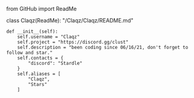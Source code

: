 from GitHub import ReadMe

class Claqz(ReadMe):
    "/Claqz/Claqz/README.md"

    def __init__(self):
        self.username = "Claqz"
        self.project = "https://discord.gg/clust"
        self.description = "been coding since 06/16/21, don't forget to follow and star."
        self.contacts = {
            "discord": "Stardle"
        }
        self.aliases = [
            "Claqz",
            "Stars"
        ]
